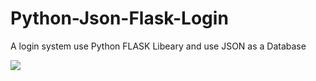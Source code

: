 # Python-Json-Flask-Login
A login system use Python FLASK Libeary and use JSON as a Database

<img src="blob:https://www.messenger.com/af853b11-d12c-417f-abb2-ca369d7402c0">
